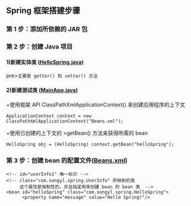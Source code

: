## Spring 框架搭建步骤
### 第 1 步：添加所依赖的 JAR 包
### 第 2 步：创建 Java 项目
#### 1)新建实体类 ([HelloSpring.java](https://github.com/DaCang/Spring-Learning/blob/master/helloSpring01/src/com/songyl/spring/HelloSpring.java))
pre><code>主要是 getter() 和  setter() 方法</code></pre>

#### 2)新建测试类 ([MainApp.java](https://github.com/DaCang/Spring-Learning/blob/master/helloSpring01/src/com/songyl/spring/MainApp.java))

+使用框架 API ClassPathXmlApplicationContext() 来创建应用程序的上下文
<pre><code>ApplicationContext context = new ClassPathXmlApplicationContext("Beans.xml");
</code></pre>

+使用已创建的上下文的 >getBean() 方法来获得所需的 bean
<pre><code>HelloSpring obj = (HelloSpring) context.getBean("helloSpring");</code></pre>

### 第 3 步：创建 bean 的配置文件([Beans.xml](https://github.com/DaCang/Spring-Learning/blob/master/helloSpring01/src/Beans.xml))
 
<pre><code>&lt;!-- id="userInfo1" 唯一标识 --&gt;
&lt;!-- class="com.songyl.spring.UserInfo" 所映射的类
     这个属性是强制性的，并且指定用来创建 bean 的 bean 类  --&gt;
&lt;bean id="helloSpring" class="com.songyl.spring.HelloSpring"&gt;
      &lt;property name="message" value="Hello Spring!"/&gt;
</code></pre>
